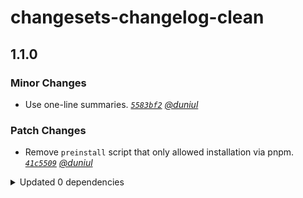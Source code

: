 # changesets-changelog-clean

## 1.1.0

### Minor Changes

- Use one-line summaries. _[`5583bf2`](https://github.com/duniul/changesets-changelog-clean/commit/5583bf2fcd12e3d4747b1a51fd1d7823debe1a9f)
  [@duniul](https://github.com/duniul)_

### Patch Changes

- Remove `preinstall` script that only allowed installation via pnpm.
  _[`41c5509`](https://github.com/duniul/changesets-changelog-clean/commit/41c55092722ab1c6d08ffccbe70a1836c8bbcb50)
  [@duniul](https://github.com/duniul)_

<details><summary>Updated 0 dependencies</summary>

<small>

</small>

</details>
